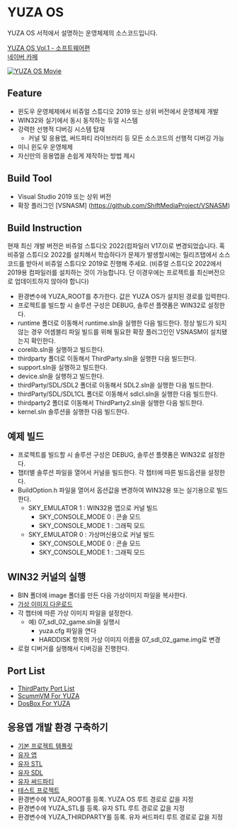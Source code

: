 # YUZA OS
YUZA OS 서적에서 설명하는 운영체제의 소스코드입니다.   

[YUZA OS Vol.1 - 소프트웨어편](http://www.acornpub.co.kr/book/yuza-os1)   
[네이버 카페](https://cafe.naver.com/codemasterproject)   

[![YUZA OS Movie](https://img.youtube.com/vi/BM-LlEVNjWU/0.jpg)](https://youtu.be/BM-LlEVNjWU) 

## Feature
* 윈도우 운영체제에서 비쥬얼 스튜디오 2019 또는 상위 버전에서 운영체제 개발
* WIN32와 실기에서 동시 동작하는 듀얼 시스템
* 강력한 선행적 디버깅 시스템 탑재
  - 커널 및 응용앱, 써드파티 라이브러리 등 모든 소스코드의 선행적 디버깅 가능
* 미니 윈도우 운영체제
* 자신만의 응용앱을 손쉽게 제작하는 방법 제시

## Build Tool
- Visual Studio 2019 또는 상위 버전
- 확장 플러그인 [VSNASM] (https://github.com/ShiftMediaProject/VSNASM)

## Build Instruction
현재 최신 개발 버전은 비쥬얼 스튜디오 2022(컴파일러 V17.0)로 변경되었습니다.
혹 비쥬얼 스튜디오 2022를 설치해서 학습하다가 문제가 발생할시에는
릴리즈탭에서 소스코드를 받아서 비쥬얼 스튜디오 2019로 진행해 주세요.
(비쥬얼 스튜디오 2022에서 2019용 컴파일러를 설치하는 것이 가능합니다. 단 이경우에는 프로젝트를 최신버전으로 업데이트하지 않아야 합니다)

* 환경변수에 YUZA_ROOT를 추가한다. 값은 YUZA OS가 설치된 경로를 입력한다.
* 프로젝트를 빌드할 시 솔루션 구성은 DEBUG, 솔루션 플랫폼은 WIN32로 설정한다.
* runtime 폴더로 이동해서 runtime.sln을 실행한 다음 빌드한다.
  정상 빌드가 되지 않는 경우 어셈블리 파일 빌드를 위해 필요한 확장 플러그인인 VSNASM이 설치됐는지 확인한다.
* corelib.sln을 실행하고 빌드한다.
* thirdparty 폴더로 이동해서 ThirdParty.sln을 실행한 다음 빌드한다.
* support.sln을 실행하고 빌드한다.
* device.sln을 실행하고 빌드한다.
* thirdParty/SDL/SDL2 폴더로 이동해서 SDL2.sln을 실행한 다음 빌드한다.
* thirdParty/SDL/SDL1CL 폴더로 이동해서 sdlcl.sln을 실행한 다음 빌드한다.
* thirdparty2 폴더로 이동해서 ThirdParty2.sln을 실행한 다음 빌드한다.
* kernel.sln 솔루션을 실행한 다음 빌드한다.

## 예제 빌드
* 프로젝트를 빌드할 시 솔루션 구성은 DEBUG, 솔루션 플랫폼은 WIN32로 설정한다.
* 챕터별 솔루션 파일을 열어서 커널을 빌드한다. 각 챕터에 따른 빌드옵션을 설정한다.
* BuildOption.h 파일을 열어서 옵션값을 변경하여 WIN32용 또는 실기용으로 빌드한다.
  * SKY_EMULATOR 1 : WIN32용 앱으로 커널 빌드
    * SKY_CONSOLE_MODE 0 : 콘솔 모드
    * SKY_CONSOLE_MODE 1 : 그래픽 모드
  * SKY_EMULATOR 0 : 가상머신용으로 커널 빌드
    * SKY_CONSOLE_MODE 0 : 콘솔 모드
    * SKY_CONSOLE_MODE 1 : 그래픽 모드

## WIN32 커널의 실행
* BIN 폴더에  image 폴더를 만든 다음 가상이미지 파일을 복사한다.
* [가상 이미지 다운로드](https://drive.google.com/drive/folders/1x2My3JrYN_EAVY4GG5o0gvbdVZLaw9wB)
* 각 챕터에 따른 가상 이미지 파일을 설정한다.
  * 예) 07_sdl_02_game.sln을 실행시 
    * yuza.cfg 파일을 연다 
    * HARDDISK 항목의 가상 이미지 이름을 07_sdl_02_game.img로 변경
* 로컬 디버거를 실행해서 디버깅을 진행한다. 

## Port List
* [ThirdParty Port List](https://docs.google.com/spreadsheets/d/1WhGbZbyi8E4f2RWTuU_Y9-RuUu7yq3mHROZEgb20GD4/edit?usp=sharing)
* [ScummVM For YUZA](https://github.com/pdpdds/scummvm4yuza)
* [DosBox For YUZA](https://github.com/pdpdds/dosbox4yuza)

## 응용앱 개발 환경 구축하기
* [기본 프로젝트 템플릿](https://github.com/pdpdds/YuzaTemplate)
* [유자 앱](https://github.com/pdpdds/YuzaApp)
* [유자 STL](https://github.com/pdpdds/yuza_stl)
* [유자 SDL](https://github.com/pdpdds/SDL_YUZA)
* [유자 써드파티](https://github.com/pdpdds/yuza_thirdparty)
* [테스트 프로젝트](https://github.com/pdpdds/yuza_test)
* 환경변수에 YUZA_ROOT를 등록. YUZA OS 루트 경로로 값을 지정
* 환경변수에 YUZA_STL를 등록. 유자 STL 루트 경로로 값을 지정
* 환경변수에 YUZA_THIRDPARTY를 등록. 유자 써드파티 루트 경로로 값을 지정




